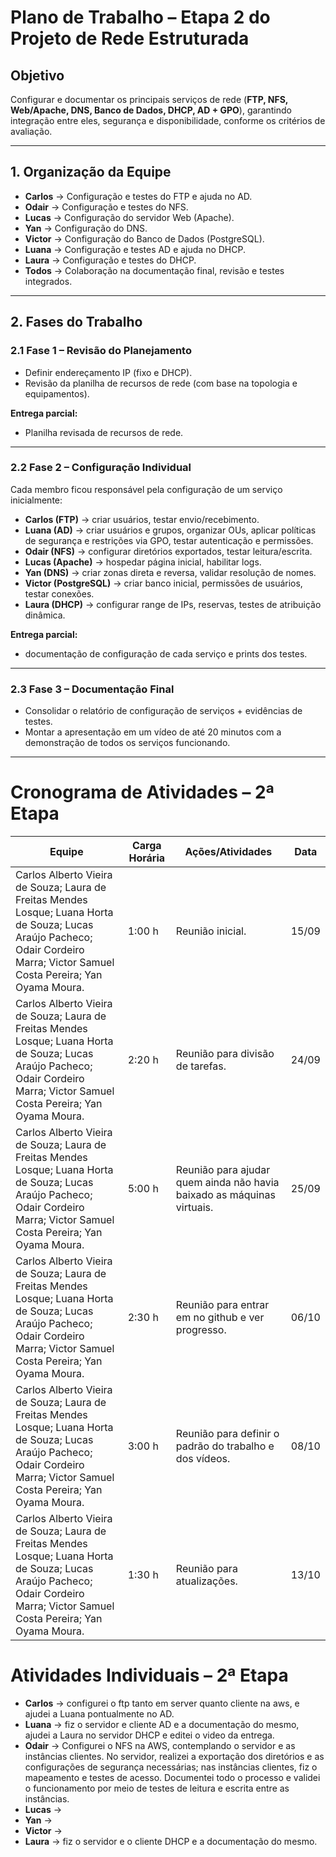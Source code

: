 # Plano de Trabalho – Etapa 2 do Projeto de Rede Estruturada

## Objetivo
Configurar e documentar os principais serviços de rede (**FTP, NFS, Web/Apache, DNS, Banco de Dados, DHCP, AD + GPO**), garantindo integração entre eles, segurança e disponibilidade, conforme os critérios de avaliação.

---

## 1. Organização da Equipe
- **Carlos** → Configuração e testes do FTP e ajuda no AD.  
- **Odair** → Configuração e testes do NFS.  
- **Lucas** → Configuração do servidor Web (Apache).  
- **Yan** → Configuração do DNS.  
- **Victor** → Configuração do Banco de Dados (PostgreSQL).
- **Luana** → Configuração e testes AD e ajuda no DHCP.   
- **Laura** → Configuração e testes do DHCP.  
- **Todos** → Colaboração na documentação final, revisão e testes integrados.  

---

## 2. Fases do Trabalho

### 2.1 Fase 1 – Revisão do Planejamento
- Definir endereçamento IP (fixo e DHCP).  
- Revisão da planilha de recursos de rede (com base na topologia e equipamentos).  

**Entrega parcial:**  
- Planilha revisada de recursos de rede.

---

### 2.2 Fase 2 – Configuração Individual
Cada membro ficou responsável pela configuração de um serviço inicialmente:  

- **Carlos (FTP)** → criar usuários, testar envio/recebimento.  
- **Luana (AD)** → criar usuários e grupos, organizar OUs, aplicar políticas de segurança e restrições via GPO, testar autenticação e permissões.  
- **Odair (NFS)** → configurar diretórios exportados, testar leitura/escrita.  
- **Lucas (Apache)** → hospedar página inicial, habilitar logs.  
- **Yan (DNS)** → criar zonas direta e reversa, validar resolução de nomes.  
- **Victor (PostgreSQL)** → criar banco inicial, permissões de usuários, testar conexões.  
- **Laura (DHCP)** → configurar range de IPs, reservas, testes de atribuição dinâmica.  

**Entrega parcial:**  
- documentação de configuração de cada serviço e prints dos testes.

---

### 2.3 Fase 3 – Documentação Final
- Consolidar o relatório de configuração de serviços + evidências de testes.  
- Montar a apresentação em um vídeo de até 20 minutos com a demonstração de todos os serviços funcionando.

---

# Cronograma de Atividades – 2ª Etapa

| Equipe | Carga Horária | Ações/Atividades | Data |
|--------|---------------|-----------------|------|
| Carlos Alberto Vieira de Souza; Laura de Freitas Mendes Losque; Luana Horta de Souza; Lucas Araújo Pacheco; Odair Cordeiro Marra; Victor Samuel Costa Pereira; Yan Oyama Moura. | 1:00 h | Reunião inicial. | 15/09 |
| Carlos Alberto Vieira de Souza; Laura de Freitas Mendes Losque; Luana Horta de Souza; Lucas Araújo Pacheco; Odair Cordeiro Marra; Victor Samuel Costa Pereira; Yan Oyama Moura. | 2:20 h | Reunião para divisão de tarefas. | 24/09 |
| Carlos Alberto Vieira de Souza; Laura de Freitas Mendes Losque; Luana Horta de Souza; Lucas Araújo Pacheco; Odair Cordeiro Marra; Victor Samuel Costa Pereira; Yan Oyama Moura. | 5:00 h | Reunião para ajudar quem ainda não havia baixado as máquinas virtuais. | 25/09 |
| Carlos Alberto Vieira de Souza; Laura de Freitas Mendes Losque; Luana Horta de Souza; Lucas Araújo Pacheco; Odair Cordeiro Marra; Victor Samuel Costa Pereira; Yan Oyama Moura. | 2:30 h | Reunião para entrar em no github e ver progresso. | 06/10 |
| Carlos Alberto Vieira de Souza; Laura de Freitas Mendes Losque; Luana Horta de Souza; Lucas Araújo Pacheco; Odair Cordeiro Marra; Victor Samuel Costa Pereira; Yan Oyama Moura. | 3:00 h | Reunião para definir o padrão do trabalho e dos vídeos. | 08/10 |
| Carlos Alberto Vieira de Souza; Laura de Freitas Mendes Losque; Luana Horta de Souza; Lucas Araújo Pacheco; Odair Cordeiro Marra; Victor Samuel Costa Pereira; Yan Oyama Moura. | 1:30 h | Reunião para atualizações. | 13/10 |


# Atividades Individuais – 2ª Etapa

- **Carlos** → configurei o ftp tanto em server quanto cliente na aws, e ajudei a Luana pontualmente no AD.
- **Luana** → fiz o servidor e cliente AD e a documentação do mesmo, ajudei a Laura no servidor DHCP e editei o video da entrega.
- **Odair** → Configurei o NFS na AWS, contemplando o servidor e as instâncias clientes. No servidor, realizei a exportação dos diretórios e as configurações de segurança necessárias; nas instâncias clientes, fiz o mapeamento e testes de acesso. Documentei todo o processo e validei o funcionamento por meio de testes de leitura e escrita entre as instâncias.  
- **Lucas** →  
- **Yan** →   
- **Victor** →  
- **Laura** → fiz o servidor e o cliente DHCP e a documentação do mesmo. 

